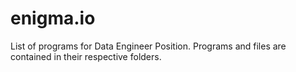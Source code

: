 # enigma.io
List of programs for Data Engineer Position. Programs and files are contained in their respective folders.
